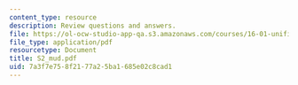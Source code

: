 ```yaml
---
content_type: resource
description: Review questions and answers.
file: https://ol-ocw-studio-app-qa.s3.amazonaws.com/courses/16-01-unified-engineering-i-ii-iii-iv-fall-2005-spring-2006/7a3f7e758f2177a25ba1685e02c8cad1_S2_mud.pdf
file_type: application/pdf
resourcetype: Document
title: S2_mud.pdf
uid: 7a3f7e75-8f21-77a2-5ba1-685e02c8cad1
---
```

